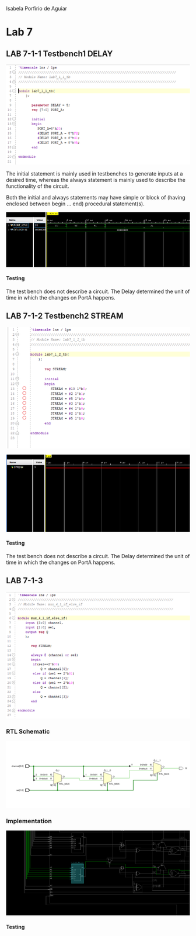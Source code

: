 Isabela Porfirio de Aguiar

# Lab 7

## LAB 7-1-1 Testbench1 DELAY



![1556828728419](1556828728419.png)

The initial statement is mainly used in testbenches to generate inputs at a desired time, whereas the always statement is mainly used to describe the functionality of the circuit. 

Both the initial and always statements may have simple or block of (having enclosed between begin … end)  procedural statement(s).



![1556827588658](1556827588658.png)



#### Testing

The test bench does not describe a circuit. The Delay determined the unit of time in which the changes on PortA happens. 



## LAB 7-1-2 Testbench2 STREAM

![1556828269240](1556828269240.png)



![1556828419761](1556828419761.png)



#### Testing

The test bench does not describe a circuit. The Delay determined the unit of time in which the changes on PortA happens. 



## LAB 7-1-3 

![1556830933679](1556830933679.png)



### RTL Schematic

![1556830508023](1556830508023.png)

### Implementation

![1556830897985](1556830897985.png)



#### Testing



